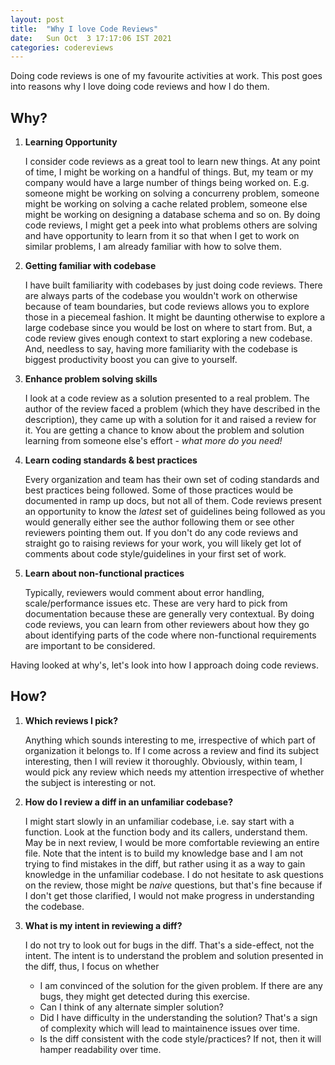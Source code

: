 ```yaml
---
layout: post
title:  "Why I love Code Reviews"
date:   Sun Oct  3 17:17:06 IST 2021 
categories: codereviews
---
```


Doing code reviews is one of my favourite activities at work.
This post goes into reasons why I love doing code reviews and how
I do them.

## Why?
1. **Learning Opportunity**

    I consider code reviews as a great tool to learn new things.
    At any point of time, I might be working on a handful of things.
    But, my team or my company would have a large number of things being worked on.
    E.g. someone might be working on solving a concurreny problem,
    someone might be working on solving a cache related problem,
    someone else might be working on designing a database schema and so on.
    By doing code reviews, I might get a peek into what problems others are solving
    and have opportunity to learn from it so that when I get to work on similar
    problems, I am already familiar with how to solve them.

2. **Getting familiar with codebase**

    I have built familiarity with codebases by just doing code reviews.
    There are always parts of the codebase you wouldn't work on otherwise
    because of team boundaries, but code reviews allows you to explore
    those in a piecemeal fashion.
    It might be daunting otherwise to explore a large codebase since
    you would be lost on where to start from.
    But, a code review gives enough context to start exploring a new codebase.
    And, needless to say, having more familiarity with the codebase is
    biggest productivity boost you can give to yourself.

3. **Enhance problem solving skills**

    I look at a code review as a solution presented to a real problem.
    The author of the review faced a problem (which they have described in the description),
    they came up with a solution for it and raised a review for it.
    You are getting a chance to know about the problem and solution learning from
    someone else's effort - *what more do you need!*
 
4. **Learn coding standards & best practices**

    Every organization and team has their own set of coding standards and best practices
    being followed.
    Some of those practices would be documented in ramp up docs, but not all of them.
    Code reviews present an opportunity to know the *latest* set of guidelines being
    followed as you would generally either see the author following them or see other
    reviewers pointing them out.
    If you don't do any code reviews and straight go to raising reviews for your work,
    you will likely get lot of comments about code style/guidelines in your first
    set of work.

5. **Learn about non-functional practices**

    Typically, reviewers would comment about error handling, scale/performance issues etc.
    These are very hard to pick from documentation because these are generally very
    contextual.
    By doing code reviews, you can learn from other reviewers about how they go about
    identifying parts of the code where non-functional requirements are important to be
    considered.

Having looked at why's, let's look into how I approach doing code reviews.

## How?
1. **Which reviews I pick?**

    Anything which sounds interesting to me, irrespective of which part of organization it belongs to.
    If I come across a review and find its subject interesting, then I will review it thoroughly.
    Obviously, within team, I would pick any review which needs my attention irrespective
    of whether the subject is interesting or not.

2. **How do I review a diff in an unfamiliar codebase?**

    I might start slowly in an unfamiliar codebase, i.e. say start with a function.
    Look at the function body and its callers, understand them.
    May be in next review, I would be more comfortable reviewing an entire file.
    Note that the intent is to build my knowledge base and I am not trying to
    find mistakes in the diff, but rather using it as a way to gain knowledge in the
    unfamiliar codebase.
    I do not hesitate to ask questions on the review, those might be *naive* questions,
    but that's fine because if I don't get those clarified, I would not make progress
    in understanding the codebase.

3. **What is my intent in reviewing a diff?**

    I do not try to look out for bugs in the diff. That's a side-effect, not the intent.
    The intent is to understand the problem and solution presented in the diff, thus,
    I focus on whether
    - I am convinced of the solution for the given problem.
      If there are any bugs, they might get detected during this exercise.
    - Can I think of any alternate simpler solution?
    - Did I have difficulty in the understanding the solution? That's a sign of complexity
      which will lead to maintainence issues over time.
    - Is the diff consistent with the code style/practices? If not, then it will hamper
      readability over time.

